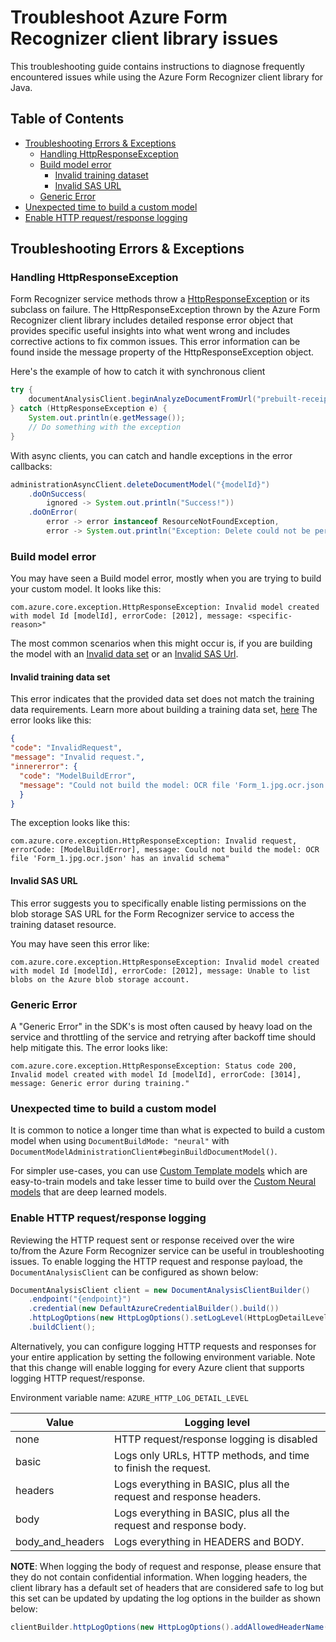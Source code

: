 # Troubleshoot Azure Form Recognizer client library issues

This troubleshooting guide contains instructions to diagnose frequently encountered issues while using the Azure Form Recognizer client library for Java.

## Table of Contents
* [Troubleshooting Errors & Exceptions](#troubleshooting-errors--exceptions)
    * [Handling HttpResponseException](#handling-httpresponseexception)
    * [Build model error](#build-model-error)
       * [Invalid training dataset](#invalid-training-data-set)
       * [Invalid SAS URL](#invalid-sas-url)
    * [Generic Error](#generic-error)
* [Unexpected time to build a custom model](#unexpected-time-to-build-a-custom-model)
* [Enable HTTP request/response logging](#enable-http-requestresponse-logging)

## Troubleshooting Errors & Exceptions
### Handling HttpResponseException
Form Recognizer service methods throw a [HttpResponseException](https://github.com/Azure/azure-sdk-for-java/blob/main/sdk/core/azure-core/src/main/java/com/azure/core/exception/HttpResponseException.java) or its subclass on failure.
The HttpResponseException thrown by the Azure Form Recognizer client library includes detailed response error object
that provides specific useful insights into what went wrong and includes corrective actions to fix common issues.
This error information can be found inside the message property of the HttpResponseException object.

Here's the example of how to catch it with synchronous client

```java readme-sample-handlingException
try {
    documentAnalysisClient.beginAnalyzeDocumentFromUrl("prebuilt-receipt", "invalidSourceUrl");
} catch (HttpResponseException e) {
    System.out.println(e.getMessage());
    // Do something with the exception
}
```

With async clients, you can catch and handle exceptions in the error callbacks:

```java readme-sample-async-handlingException
administrationAsyncClient.deleteDocumentModel("{modelId}")
    .doOnSuccess(
        ignored -> System.out.println("Success!"))
    .doOnError(
        error -> error instanceof ResourceNotFoundException,
        error -> System.out.println("Exception: Delete could not be performed."));
```

### Build model error
You may have seen a Build model error, mostly when you are trying to build your custom model.
It looks like this:

```text
com.azure.core.exception.HttpResponseException: Invalid model created with model Id [modelId], errorCode: [2012], message: <specific-reason>"
```

The most common scenarios when this might occur is, if you are building the model with an 
[Invalid data set](#invalid-training-data-set) or an [Invalid SAS Url](#invalid-sas-url).

#### Invalid training data set
This error indicates that the provided data set does not match the training data requirements.
Learn more about building a training data set, [here](https://aka.ms/customModelV3)
The error looks like this:

```json
{
"code": "InvalidRequest",
"message": "Invalid request.",
"innererror": {
  "code": "ModelBuildError",
  "message": "Could not build the model: OCR file 'Form_1.jpg.ocr.json' has an invalid schema."
  }
}
```

The exception looks like this:
```text
com.azure.core.exception.HttpResponseException: Invalid request, errorCode: [ModelBuildError], message: Could not build the model: OCR file 'Form_1.jpg.ocr.json' has an invalid schema"
```

#### Invalid SAS URL
This error suggests you to specifically enable listing permissions on the blob storage SAS URL for the Form Recognizer service to access the training dataset resource.

You may have seen this error like:
```
com.azure.core.exception.HttpResponseException: Invalid model created with model Id [modelId], errorCode: [2012], message: Unable to list blobs on the Azure blob storage account.
```

### Generic Error
A "Generic Error" in the SDK's is most often caused by heavy load on the service and throttling of the service and retrying after backoff time 
should help mitigate this.
The error looks like:

```
com.azure.core.exception.HttpResponseException: Status code 200, Invalid model created with model Id [modelId], errorCode: [3014], message: Generic error during training."
```

### Unexpected time to build a custom model
It is common to notice a longer time than what is expected to build a custom model when using `DocumentBuildMode: "neural"`
with `DocumentModelAdministrationClient#beginBuildDocumentModel()`.

For simpler use-cases, you can use [Custom Template models](https://aka.ms/custom-template-models) which are easy-to-train models and take lesser time to build over the 
[Custom Neural models](https://aka.ms/custom-neural-models) that are deep learned models.

### Enable HTTP request/response logging

Reviewing the HTTP request sent or response received over the wire to/from the Azure Form Recognizer service can be useful in
troubleshooting issues. To enable logging the HTTP request and response payload, the `DocumentAnalysisClient` can be configured as shown below:

```java readme-sample-enablehttplogging
DocumentAnalysisClient client = new DocumentAnalysisClientBuilder()
    .endpoint("{endpoint}")
    .credential(new DefaultAzureCredentialBuilder().build())
    .httpLogOptions(new HttpLogOptions().setLogLevel(HttpLogDetailLevel.BODY_AND_HEADERS))
    .buildClient();
```

Alternatively, you can configure logging HTTP requests and responses for your entire application by setting the
following environment variable. Note that this change will enable logging for every Azure client that supports logging
HTTP request/response.

Environment variable name: `AZURE_HTTP_LOG_DETAIL_LEVEL`

| Value            | Logging level                                                        |
|------------------|----------------------------------------------------------------------|
| none             | HTTP request/response logging is disabled                            |
| basic            | Logs only URLs, HTTP methods, and time to finish the request.        |
| headers          | Logs everything in BASIC, plus all the request and response headers. |
| body             | Logs everything in BASIC, plus all the request and response body.    |
| body_and_headers | Logs everything in HEADERS and BODY.                                 |

**NOTE**: When logging the body of request and response, please ensure that they do not contain confidential
information. When logging headers, the client library has a default set of headers that are considered safe to log
but this set can be updated by updating the log options in the builder as shown below:

```java
clientBuilder.httpLogOptions(new HttpLogOptions().addAllowedHeaderName("safe-to-log-header-name"))
```
